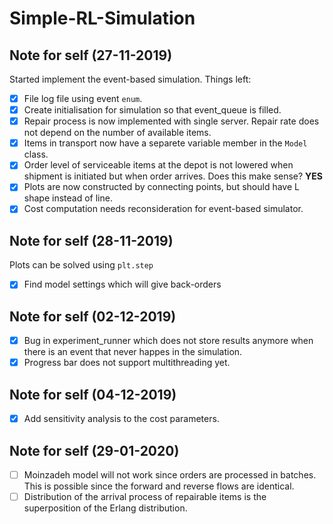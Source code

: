 # Simple-RL-Simulation

## Note for self (27-11-2019)

Started implement the event-based simulation. Things left:

- [x] File log file using event `enum`.
- [x] Create initialisation for simulation so that event_queue is filled.
- [x] Repair process is now implemented with single server. Repair rate does not depend on the number of available items.
- [x] Items in transport now have a separete variable member in the `Model` class.
- [x] Order level of serviceable items at the depot is not lowered when shipment is initiated but when order arrives. Does this make sense? **YES**
- [x] Plots are now constructed by connecting points, but should have L shape instead of line.
- [x] Cost computation needs reconsideration for event-based simulator.

## Note for self (28-11-2019)

Plots can be solved using `plt.step`

- [x] Find model settings which will give back-orders

## Note for self (02-12-2019)

- [x] Bug in experiment_runner which does not store results anymore when there is an event that never happes in the simulation.
- [x] Progress bar does not support multithreading yet.

## Note for self (04-12-2019)

- [x] Add sensitivity analysis to the cost parameters.

## Note for self (29-01-2020)

- [ ] Moinzadeh model will not work since orders are processed in batches. This is possible since the forward and reverse flows are identical.
- [ ] Distribution of the arrival process of repairable items is the superposition of the Erlang distribution.
